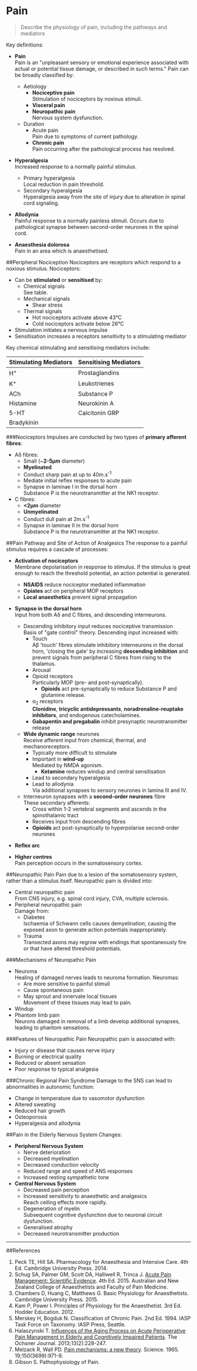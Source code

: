 # Pain
> Describe the physiology of pain, including the pathways and mediators


Key definitions:
* **Pain**  
Pain is an "unpleasant sensory or emotional experience associated with actual or potential tissue damage, or described in such terms." Pain can be broadly classified by:
  * Aetiology
    * **Nociceptive pain**  
      Stimulation of nociceptors by noxious stimuli.
    * **Visceral pain**  
    * **Neuropathic pain**  
    Nervous system dysfunction.
  * Duration
    * Acute pain  
    Pain due to symptoms of current pathology.
    * **Chronic pain**  
    Pain occurring after the pathological process has resolved.
    
    
* **Hyperalgesia**  
Increased response to a normally painful stimulus.
  * Primary hyperalgesia  
  Local reduction in pain threshold.
  * Secondary hyperalgesia  
  Hyperalgesia away from the site of injury due to alteration in spinal cord signaling.
  
  
* **Allodynia**  
Painful response to a normally painless stimuli. Occurs due to pathological synapse between second-order neurones in the spinal cord.

* **Anaesthesia dolorosa**  
Pain in an area which is anaesthetised.


##Peripheral Nociception
Nociceptors are receptors which respond to a noxious stimulus. Nociceptors:
* Can be **stimulated** or **sensitised** by:
  * Chemical signals  
  See table.
  * Mechanical signals
    * Shear stress
  * Thermal signals
    * Hot nociceptors activate above 43°C
    * Cold nociceptors activate below 26°C
* Stimulation initiates a nervous impulse
* Sensitisation increases a receptors sensitivity to a stimulating mediator  


Key chemical stimulating and sensitising mediators include:

|Stimulating Mediators|Sensitising Mediators|
|--|--|
|H<sup>+</sup>|Prostaglandins
|K<sup>+</sup>|Leukotrienes
|ACh|Substance P
|Histamine|Neurokinin A
|5-HT|Calcitonin GRP
|Bradykinin|||

###Nociceptors
Impulses are conducted by two types of **primary afferent fibres**:
* Aδ fibres:
  * Small (~**2-5μm** diameter)
  * **Myelinated**
  * Conduct sharp pain at up to 40m.s<sup>-1</sup>  
  * Mediate initial reflex responses to acute pain
  * Synapse in laminae I in the dorsal horn  
  Substance P is the neurotransmitter at the NK1 receptor.
* C fibres:
  * **<2μm** diameter
  * **Unmyelinated**
  * Conduct dull pain at 2m.s<sup>-1</sup>
  * Synapse in laminae II in the dorsal horn  
  Substance P is the neurotransmitter at the NK1 receptor.


##Pain Pathway and Site of Action of Analgesics
The response to a painful stimulus requires a cascade of processes:
* **Activation of nociceptors**  
  Membrane depolarisation in response to stimulus. If the stimulus is great enough to reach the threshold potential, an action potential is generated.
    * **NSAIDS** reduce nociceptor mediated inflammation
    * **Opiates** act on peripheral MOP receptors
    * **Local anaesthetics** prevent signal propagation
* **Synapse in the dorsal horn**  
  Input from both Aδ and C fibres, and descending interneurons.
    * Descending inhibitory input reduces nociceptive transmission  
    Basis of "gate control" theory. Descending input increased with:
      * Touch  
      Aβ 'touch' fibres stimulate inhibitory interneurons in the dorsal horn, 'closing the gate' by increasing **descending inhibition** and prevent signals from peripheral C fibres from rising to the thalamus.
      * Arousal
      * Opioid receptors  
      Particularly MOP (pre- and post-synaptically).
        * **Opioids** act pre-synaptically to reduce Substance P and glutamine release.
      * α<sub>2</sub> receptors  
      **Clonidine**, **tricyclic antidepressants**, **noradrenaline-reuptake inhibitors**, and endogenous catecholamines.
      * **Gabapentin and pregabalin** inhibit presynaptic neurotransmitter release
    * **Wide dynamic range** neurones  
    Receive afferent input from chemical, thermal, and mechanoreceptors.  
      * Typically more difficult to stimulate
      * Important in **wind-up**  
      Mediated by NMDA agonism.
        * **Ketamine** reduces windup and central sensitisation
      * Lead to secondary hyperalgesia
      * Lead to allodynia  
      Via additional synapses to sensory neurones in lamina III and IV.
  * Interneuron synapses with a **second-order neurones** fibre  
  These secondary afferents:
    * Cross within 1-2 vertebral segments and ascends in the spinothalamic tract
    * Receives input from descending fibres
    * **Opioids** act post-synaptically to hyperpolarise second-order neurones

  
    
* **Reflex arc**  

* **Higher centres**  
    Pain perception occurs in the somatosensory cortex.

##Neuropathic Pain
Pain due to a lesion of the somatosensory system, rather than a stimulus itself. Neuropathic pain is divided into:
* Central neuropathic pain  
From CNS injury, e.g. spinal cord injury, CVA, multiple sclerosis.
* Peripheral neuropathic pain  
Damage from:
    * Diabetes  
    Ischaemia of Schwann cells causes demyelination, causing the exposed axon to generate action potentials inappropriately.
    * Trauma  
    Transected axons may regrow with endings that spontaneously fire or that have altered threshold potentials.

###Mechanisms of Neuropathic Pain
* Neuroma  
Healing of damaged nerves leads to neuroma formation. Neuromas:
  * Are more sensitive to painful stimuli
  * Cause spontaneous pain
  * May sprout and innervate local tissues  
  Movement of these tissues may lead to pain.
* Windup
* Phantom limb pain  
Neurons damaged in removal of a limb develop additional synapses, leading to phantom sensations.
      



###Features of Neuropathic Pain
Neuropathic pain is associated with:
* Injury or disease that causes nerve injury
* Burning or electrical quality
* Reduced or absent sensation
* Poor response to typical analgesia

###Chronic Regional Pain Syndrome
Damage to the SNS can lead to abnormalities in autonomic function:
* Change in temperature due to vasomotor dysfunction
* Altered sweating
* Reduced hair growth
* Osteoporosis
* Hyperalgesia and allodynia

##Pain in the Elderly
Nervous System Changes:
* **Peripheral Nervous System**  
  * Nerve deterioration
  * Decreased myelination
  * Decreased conduction velocity
  * Reduced range and speed of ANS responses
  * Increased resting sympathetic tone
* **Central Nervous System**  
  * Decreased pain perception
  * Increased sensitivity to anaesthetic and analgesics  
  Reach ceiling effects more rapidly.
  * Degeneration of myelin  
  Subsequent cognitive dysfunction due to neuronal circuit dysfunction.
  * Generalised atrophy
  * Decreased neurotransmitter production


---
##References
1. Peck TE, Hill SA. Pharmacology for Anaesthesia and Intensive Care. 4th Ed. Cambridge University Press. 2014.  
2. Schug SA, Palmer GM, Scott DA, Halliwell R, Trinca J. [Acute Pain Management: Scientific Evidence](http://fpm.anzca.edu.au/documents/apmse4_2015_final). 4th Ed. 2015. Australian and New Zealand College of Anaesthetists and Faculty of Pain Medicine.
3. Chambers D, Huang C, Matthews G. Basic Physiology for Anaesthetists. Cambridge University Press. 2015.
4. Kam P, Power I. Principles of Physiology for the Anaesthetist. 3rd Ed. Hodder Education. 2012.
5. Merskey H, Bogduk N. Classification of Chronic Pain. 2nd Ed. 1994. IASP Task Force on Taxonomy. IASP Press, Seattle. 
6. Halaszynski T. [Influences of the Aging Process on Acute Perioperative Pain Management in Elderly and Cognitively Impaired Patients](https://www.ncbi.nlm.nih.gov/pmc/articles/PMC3684333/). The Ochsner Journal. 2013;13(2):228-247.
7. Melzack R, Wall PD. [Pain mechanisms: a new theory](https://www.ncbi.nlm.nih.gov/pubmed/5320816). Science. 1965. 19;150(3699):971-9.
8. Gibson S. Pathophysiology of Pain.
